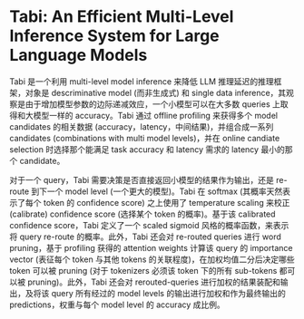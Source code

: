 # Tabi: An Efficient Multi-Level Inference System for Large Language Models

Tabi 是一个利用 multi-level model inference 来降低 LLM 推理延迟的推理框架，对象是 descriminative model (而非生成式) 和 single data inference，其观察是由于增加模型参数的边际递减效应，一个小模型可以在大多数 queries 上取得和大模型一样的 accuracy。Tabi 通过 offline profiling 来获得多个 model candidates 的相关数据 (accuracy，latency，中间结果)，并组合成一系列 candidates (combinations with multi model levels)，并在 online candiate selection 时选择那个能满足 task accuracy 和 latency 需求的 latency 最小的那个 candidate。

对于一个 query，Tabi 需要决策是否直接返回小模型的结果作为输出，还是 re-route 到下一个 model level (一个更大的模型)。Tabi 在 softmax (其概率天然表示了每个 token 的 confidence score) 之上使用了 temperature scaling 来校正 (calibrate) confidence score (选择某个 token 的概率)。基于该 calibrated confidence score，Tabi 定义了一个 scaled sigmoid 风格的概率函数，来表示将 query re-route 的概率。此外，Tabi 还会对 re-routed queries 进行 word pruning，基于 profiling 获得的 attention weights 计算该 query 的 importance vector (表征每个 token 与其他 tokens 的关联程度)，在加权均值二分后决定哪些 token 可以被 pruning (对于 tokenizers 必须该 token 下的所有 sub-tokens 都可以被 pruning)。此外，Tabi 还会对 rerouted-queries 进行加权的结果装配和输出，及将该 query 所有经过的 model levels 的输出进行加权和作为最终输出的 predictions，权重与每个 model level 的 accuracy 成比例。

